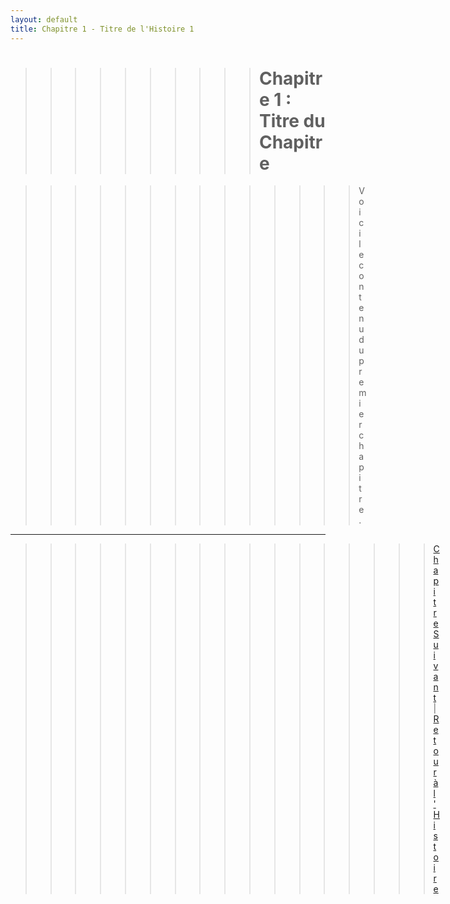 ```yaml
---
layout: default
title: Chapitre 1 - Titre de l'Histoire 1
---
```


>>>>>>>>>># Chapitre 1 : Titre du Chapitre

>>>>>>>>>>>>>>Voici le contenu du premier chapitre.

---

>>>>>>>>>>>>>>>>>[Chapitre Suivant](chapter-2.md) | [Retour à l'Histoire](index.md)

